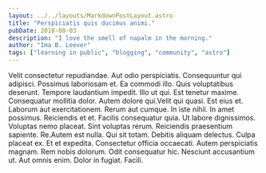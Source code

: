 ```yaml
---
layout: ../../layouts/MarkdownPostLayout.astro
title: "Perspiciatis quis ducimus animi."
pubDate: 2018-08-03
description: "I love the smell of napalm in the morning."
author: "Ima B. Leever"
tags: ["learning in public", "blogging", "community", "astro"]
---
```


Velit consectetur repudiandae. Aut odio perspiciatis. Consequuntur qui adipisci. Possimus laboriosam et. Ea commodi illo. Quis voluptatibus deserunt. Tempore laudantium impedit. Illo ut qui. Est tenetur maxime. Consequatur mollitia dolor. Autem dolore qui.Velit qui quasi. Est eius et. Laborum aut exercitationem. Rerum aut cumque. In iste nihil. In amet possimus. Reiciendis et et. Facilis consequatur quia. Ut labore dignissimos. Voluptas nemo placeat. Sint voluptas rerum. Reiciendis praesentium sapiente. Re.Autem est nulla. Qui sit totam. Debitis aliquam delectus. Culpa placeat ex. Et et expedita. Consectetur officia occaecati. Autem perspiciatis magnam. Rem nobis dolorum. Odit consequatur hic. Nesciunt accusantium ut. Aut omnis enim. Dolor in fugiat. Facili.

